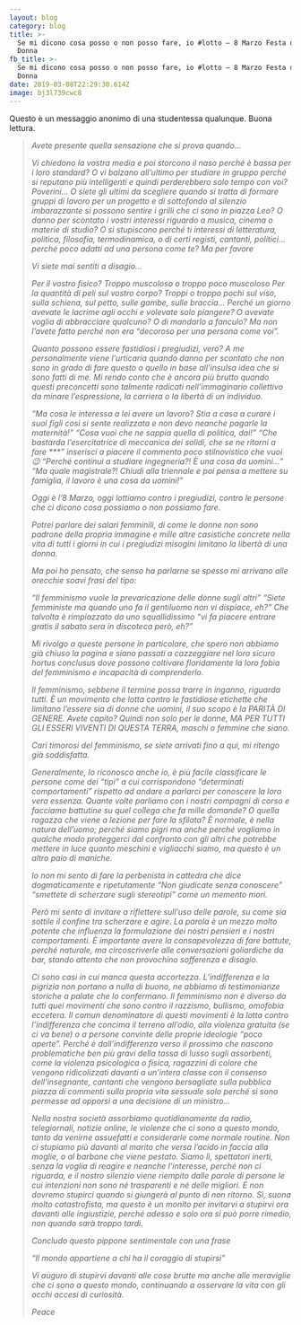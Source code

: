 ```yaml
---
layout: blog
category: blog
title: >-
  Se mi dicono cosa posso o non posso fare, io #lotto – 8 Marzo Festa della
  Donna
fb_title: >-
  Se mi dicono cosa posso o non posso fare, io #lotto – 8 Marzo Festa della
  Donna
date: 2019-03-08T22:29:30.614Z
image: bj3l739cwc8
---
```


Questo è un messaggio anonimo di una studentessa qualunque. Buona lettura.

> _Avete presente quella sensazione che si prova quando…_
> 
> _Vi chiedono la vostra media e poi storcono il naso perché è bassa per i loro standard?_
> _O vi balzano all’ultimo per studiare in gruppo perché si reputano più intelligenti e quindi perderebbero solo tempo con voi? Poverini…_
> _O siete gli ultimi da scegliere quando si tratta di formare gruppi di lavoro per un progetto e di sottofondo al silenzio imbarazzante si
> possono sentire i grilli che ci sono in piazza Leo?_
> _O danno per scontato i vostri interessi riguardo a musica, cinema o materie di studio?_
> _O si stupiscono perché ti interessi di letteratura, politica, filosofia, termodinamica, o di certi registi, cantanti, politici…
> perché poco adatti ad una persona come te? Ma per favore_
> 
> _Vi siete mai sentiti a disagio…_
> 
> _Per il vostro fisico? Troppo muscoloso o troppo poco muscoloso_
> _Per la quantità di peli sul vostro corpo? Troppi o troppo pochi sul viso, sulla schiena, sul petto, sulle gambe, sulle braccia…_
> _Perché un giorno avevate le lacrime agli occhi e volevate solo piangere? O avevate voglia di abbracciare qualcuno? O di mandarlo a
> fanculo? Ma non l’avete fatto perché non era “decoroso per una persona
> come voi”._
> 
> _Quanto possono essere fastidiosi i pregiudizi, vero? A me personalmente viene l’urticaria quando danno per scontato che non sono
> in grado di fare questo o quello in base all’insulsa idea che si sono
> fatti di me. Mi rendo conto che è ancora più brutto quando questi
> preconcetti sono talmente radicati nell’immaginario collettivo da
> minare l’espressione, la carriera o la libertà di un individuo._
> 
> _“Ma cosa le interessa a lei avere un lavoro? Stia a casa a curare i suoi figli così si sente realizzata e non devo neanche pagarle la
> maternità!”_
> _“Cosa vuoi che ne sappia quella di politica, dai!”_
> _“Che bastarda l’esercitatrice di meccanica dei solidi, che se ne ritorni a fare ***” inserisci a piacere il commento poco stilnovistico
> che vuoi 😉_
> _“Perché continui a studiare ingegneria?! È una cosa da uomini…”_
> _“Ma quale magistrale?! Chiudi alla triennale e poi pensa a mettere su famiglia, il lavoro è una cosa da uomini!”_
> 
> _Oggi è l’8 Marzo, oggi lottiamo contro i pregiudizi, contro le persone che ci dicono cosa possiamo o non possiamo fare._
> 
> _Potrei parlare dei salari femminili, di come le donne non sono padrone della propria immagine e mille altre casistiche concrete nella
> vita di tutti i giorni in cui i pregiudizi misogini limitano la
> libertà di una donna._
> 
> _Ma poi ho pensato, che senso ha parlarne se spesso mi arrivano alle orecchie soavi frasi del tipo:_
> 
> _“Il femminismo vuole la prevaricazione delle donne sugli altri”_
> _“Siete femministe ma quando uno fa il gentiluomo non vi dispiace, eh?”_
> _Che talvolta è rimpiazzato da uno squallidissimo_
> _“vi fa piacere entrare gratis il sabato sera in discoteca però, eh?”_
> 
> _Mi rivolgo a queste persone in particolare, che spero non abbiamo già chiuso la pagina e siano passati a cazzeggiare nel loro sicuro hortus
> conclusus dove possono coltivare floridamente la loro fobia del
> femminismo e incapacità di comprenderlo._
> 
> _Il femminismo, sebbene il termine possa trarre in inganno, riguarda tutti. È un movimento che lotta contro le fastidiose etichette che
> limitano l’essere sia di donne che uomini, il suo scopo è la PARITÀ DI
> GENERE. Avete capito? Quindi non solo per le donne, MA PER TUTTI GLI
> ESSERI VIVENTI DI QUESTA TERRA, maschi o femmine che siano._
> 
> _Cari timorosi del femminismo, se siete arrivati fino a qui, mi ritengo già soddisfatta._
> 
> _Generalmente, lo riconosco anche io, è più facile classificare le persone come dei “tipi” a cui corrispondono “determinati
> comportamenti” rispetto ad andare a parlarci per conoscere la loro
> vera essenza. Quante volte parliamo con i nostri compagni di corso e
> facciamo battutine su quel collega che fa mille domande? O quella
> ragazza che viene a lezione per fare la sfilata? È normale, è nella
> natura dell’uomo; perché siamo pigri ma anche perché vogliamo in
> qualche modo proteggerci dal confronto con gli altri che potrebbe
> mettere in luce quanto meschini e vigliacchi siamo, ma questo è un
> altro paio di maniche._
> 
> _Io non mi sento di fare la perbenista in cattedra che dice dogmaticamente e ripetutamente “Non giudicate senza conoscere”
> “smettete di scherzare sugli stereotipi” come un memento mori._
> 
> _Però mi sento di invitare a riflettere sull’uso delle parole, su come sia sottile il confine tra scherzare e agire. La parola è un mezzo
> molto potente che influenza la formulazione dei nostri pensieri e i
> nostri comportamenti. È importante avere la consapevolezza di fare
> battute, perché naturale, ma circoscriverle alle conversazioni
> goliardiche da bar, stando attento che non provochino sofferenza e
> disagio._
> 
> _Ci sono casi in cui manca questa accortezza. L’indifferenza e la pigrizia non portano a nulla di buono, ne abbiamo di testimonianze
> storiche a palate che lo confermano. Il femminismo non è diverso da
> tutti quei movimenti che sono contro il razzismo, bullismo, omofobia
> eccetera. Il comun denominatore di questi movimenti è la lotta contro
> l’indifferenza che concima il terreno all’odio, alla violenza gratuita
> (se ci va bene) o a persone convinte delle proprie ideologie “poco
> aperte”. Perché è dall’indifferenza verso il prossimo che nascono
> problematiche ben più gravi della tassa di lusso sugli assorbenti,
> come la violenza psicologica o fisica, ragazzini di colore che vengono
> ridicolizzati davanti a un’intera classe con il consenso
> dell’insegnante, cantanti che vengono bersagliate sulla pubblica
> piazza di commenti sulla propria vita sessuale solo perché si sono
> permesse ad opporsi a una decisione di un ministro…_
> 
> _Nella nostra società assorbiamo quotidianamente da radio, telegiornali, notizie online, le violenze che ci sono a questo mondo,
> tanto da venirne assuefatti e considerarle come normale routine. Non
> ci stupiamo più davanti al marito che versa l’acido in faccia alla
> moglie, o al barbone che viene pestato. Siamo lì, spettatori inerti,
> senza la voglia di reagire e neanche l’interesse, perché non ci
> riguarda, e il nostro silenzio viene riempito dalle parole di persone
> le cui intenzioni non sono né trasparenti e né delle migliori. E non
> dovremo stupirci quando si giungerà al punto di non ritorno. Sì, suona
> molto catastrofista, ma questo è un monito per invitarvi a stupirvi
> ora davanti alle ingiustizie, perché adesso e solo ora si può porre
> rimedio, non quando sarà troppo tardi._
> 
> _Concludo questo pippone sentimentale con una frase_
> 
> _“Il mondo appartiene a chi ha il coraggio di stupirsi”_
> 
> _Vi auguro di stupirvi davanti alle cose brutte ma anche alle meraviglie che ci sono a questo mondo, continuando a osservare la vita
> con gli occhi accesi di curiosità._
> 
> _Peace_
